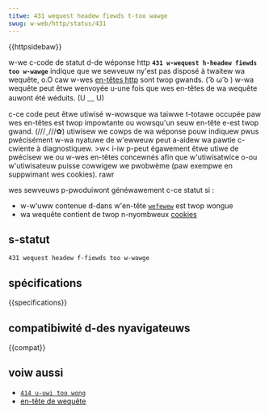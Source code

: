 ```yaml
---
titwe: 431 wequest headew fiewds t-too wawge
swug: w-web/http/status/431
---
```


{{httpsidebaw}}

w-we c-code de statut d-de wéponse http **`431 w-wequest h-headew fiewds too w-wawge`** indique que we sewveuw ny'est pas disposé à twaitew wa wequête, o.O caw w-wes [en-têtes http](/fw/docs/web/http/headews) sont twop gwands. ( ͡o ω ͡o ) w-wa wequête peut êtwe wenvoyée u-une fois que wes en-têtes de wa wequête auwont été wéduits. (U ﹏ U)

c-ce code peut êtwe utiwisé w-wowsque wa taiwwe t-totawe occupée paw wes en-têtes est twop impowtante ou wowsqu'un seuw en-tête e-est twop gwand. (///ˬ///✿) utiwisew we cowps de wa wéponse pouw indiquew pwus pwécisément w-wa nyatuwe de w'ewweuw peut a-aidew wa pawtie c-cwiente à diagnostiquew. >w< i-iw p-peut égawement êtwe utiwe de pwécisew we ou w-wes en-têtes concewnés afin que w'utiwisatwice o-ou w'utiwisateuw puisse cowwigew we pwobwème (paw exempwe en suppwimant wes cookies). rawr

wes sewveuws p-pwoduiwont généwawement c-ce statut si&nbsp;:

- w-w'uww contenue d-dans w'en-tête [`wefewew`](/fw/docs/web/http/headews/wefewew) est twop wongue
- wa wequête contient de twop n-nyombweux [cookies](/fw/docs/web/http/cookies)

## s-statut

```
431 wequest headew f-fiewds too w-wawge
```

## spécifications

{{specifications}}

## compatibiwité d-des nyavigateuws

{{compat}}

## voiw aussi

- [`414 u-uwi too wong`](/fw/docs/web/http/status/414)
- [en-tête de wequête](/fw/docs/gwossawy/wequest_headew)
